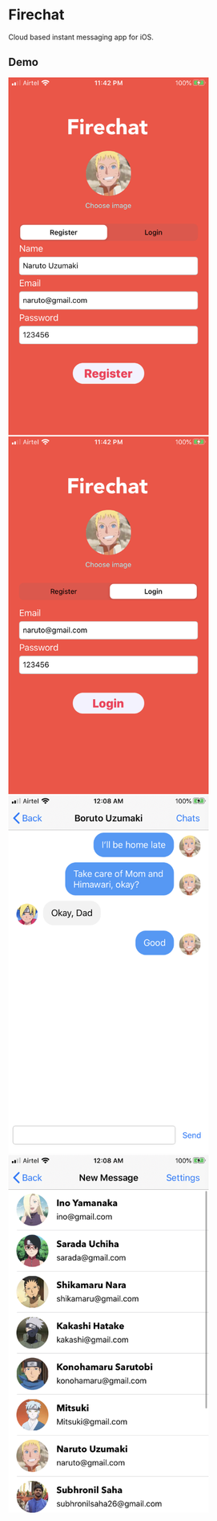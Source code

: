 # Firechat

Cloud based instant messaging app for iOS.

## Demo

<img src="screenshots/register-screen.PNG" width=400>
<img src="screenshots/login-screen.PNG" width=400>
<img src="screenshots/chat-screen.PNG" width=400>
<img src="screenshots/new-messages-screen.PNG" width=400>



